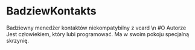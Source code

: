 # BadziewKontakts
Badziewny menedżer kontaktów niekompatybilny z vcard \n
#O Autorze
Jest człowiekiem, który lubi programować. Ma w swoim pokoju specjalną skrzynię.
